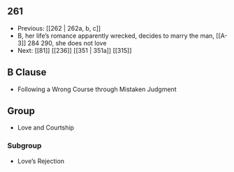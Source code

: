 ## 261
- Previous: [[262 | 262a, b, c]] 
- B, her life’s romance apparently wrecked, decides to marry the man, [[A-3]] 284 290, she does not love
- Next: [[81]] [[236]] [[351 | 351a]] [[315]] 

## B Clause
- Following a Wrong Course through Mistaken Judgment

## Group
- Love and Courtship

### Subgroup
- Love’s Rejection

